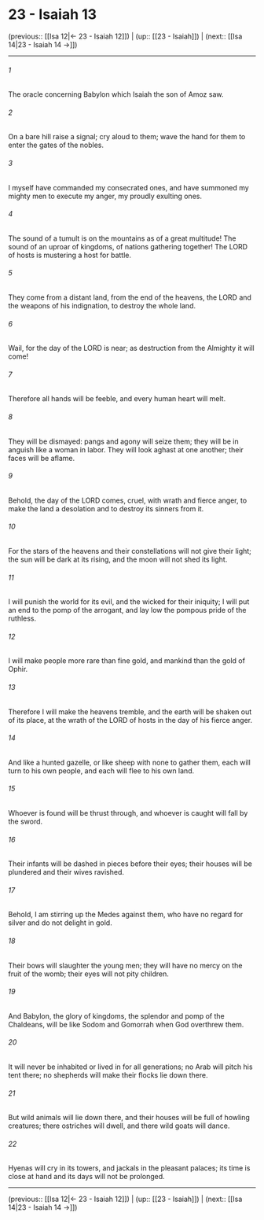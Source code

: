 # 23 - Isaiah 13

(previous:: [[Isa 12|← 23 - Isaiah 12]]) | (up:: [[23 - Isaiah]]) | (next:: [[Isa 14|23 - Isaiah 14 →]])

***


###### 1 
The oracle concerning Babylon which Isaiah the son of Amoz saw. 

###### 2 
On a bare hill raise a signal; cry aloud to them; wave the hand for them to enter the gates of the nobles. 

###### 3 
I myself have commanded my consecrated ones, and have summoned my mighty men to execute my anger, my proudly exulting ones. 

###### 4 
The sound of a tumult is on the mountains as of a great multitude! The sound of an uproar of kingdoms, of nations gathering together! The LORD of hosts is mustering a host for battle. 

###### 5 
They come from a distant land, from the end of the heavens, the LORD and the weapons of his indignation, to destroy the whole land. 

###### 6 
Wail, for the day of the LORD is near; as destruction from the Almighty it will come! 

###### 7 
Therefore all hands will be feeble, and every human heart will melt. 

###### 8 
They will be dismayed: pangs and agony will seize them; they will be in anguish like a woman in labor. They will look aghast at one another; their faces will be aflame. 

###### 9 
Behold, the day of the LORD comes, cruel, with wrath and fierce anger, to make the land a desolation and to destroy its sinners from it. 

###### 10 
For the stars of the heavens and their constellations will not give their light; the sun will be dark at its rising, and the moon will not shed its light. 

###### 11 
I will punish the world for its evil, and the wicked for their iniquity; I will put an end to the pomp of the arrogant, and lay low the pompous pride of the ruthless. 

###### 12 
I will make people more rare than fine gold, and mankind than the gold of Ophir. 

###### 13 
Therefore I will make the heavens tremble, and the earth will be shaken out of its place, at the wrath of the LORD of hosts in the day of his fierce anger. 

###### 14 
And like a hunted gazelle, or like sheep with none to gather them, each will turn to his own people, and each will flee to his own land. 

###### 15 
Whoever is found will be thrust through, and whoever is caught will fall by the sword. 

###### 16 
Their infants will be dashed in pieces before their eyes; their houses will be plundered and their wives ravished. 

###### 17 
Behold, I am stirring up the Medes against them, who have no regard for silver and do not delight in gold. 

###### 18 
Their bows will slaughter the young men; they will have no mercy on the fruit of the womb; their eyes will not pity children. 

###### 19 
And Babylon, the glory of kingdoms, the splendor and pomp of the Chaldeans, will be like Sodom and Gomorrah when God overthrew them. 

###### 20 
It will never be inhabited or lived in for all generations; no Arab will pitch his tent there; no shepherds will make their flocks lie down there. 

###### 21 
But wild animals will lie down there, and their houses will be full of howling creatures; there ostriches will dwell, and there wild goats will dance. 

###### 22 
Hyenas will cry in its towers, and jackals in the pleasant palaces; its time is close at hand and its days will not be prolonged.

***

(previous:: [[Isa 12|← 23 - Isaiah 12]]) | (up:: [[23 - Isaiah]]) | (next:: [[Isa 14|23 - Isaiah 14 →]])
